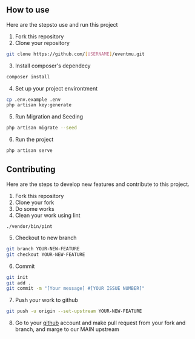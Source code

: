 ## How to use

Here are the stepsto use and run this project

1. Fork this repository
2. Clone your repository

```bash
git clone https://github.com/[USERNAME]/eventmu.git
```

3. Install composer's dependecy

```bash
composer install
```

4. Set up your project environtment

```bash
cp .env.example .env
php artisan key:generate
```

5. Run Migration and Seeding

```bash
php artisan migrate --seed
```

6. Run the project

```bash
php artisan serve
```

## Contributing

Here are the steps to develop new features and contribute to this project.

1. Fork this repository
2. Clone your fork
3. Do some works
4. Clean your work using lint

```
./vendor/bin/pint
```

5. Checkout to new branch

```bash
git branch YOUR-NEW-FEATURE
git checkout YOUR-NEW-FEATURE
```

6. Commit

```bash
git init
git add .
git commit -m "[Your message] #[YOUR ISSUE NUMBER]"
```

7. Push your work to github

```bash
git push -u origin --set-upstream YOUR-NEW-FEATURE
```

8. Go to your [github](https://github.com) account and make pull request from your fork and branch, and marge to our MAIN upstream
